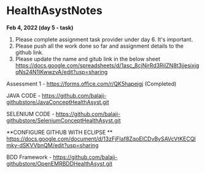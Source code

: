 # HealthAsystNotes
**Feb 4, 2022 (day 5 - task)**
1. Please complete assignment task provider under day 6. It's important. 
2. Please push all the work done so far and assignment details to the github link. 
3. Please update the name and gitub link in the below sheet
https://docs.google.com/spreadsheets/d/1asc_8cjNjrRd3RjIZN8t3jjesixjgqNs24N1IKwwzvA/edit?usp=sharing


Assessment 1 - https://forms.office.com/r/QK5hapejgj (Completed)

JAVA CODE - https://github.com/balaji-githubstore/JavaConceptHealthAsyst.git

SELENIUM CODE - https://github.com/balaji-githubstore/SeleniumConceptHealthAsyst.git


**CONFIGURE GITHUB WITH ECLIPSE **
https://docs.google.com/document/d/13zFjFIaf8ZqoElCDvBySAVcVtKECQImky-dSKVVbnQM/edit?usp=sharing



BDD Framework - https://github.com/balaji-githubstore/OpenEMRBDDHealthAsyst.git
